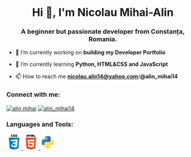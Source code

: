 <h1 align="center">Hi 👋, I'm Nicolau Mihai-Alin</h1>
<h3 align="center">A beginner but passionate developer from Constanța, Romania.</h3>

- 🔭 I’m currently working on **building my Developer Portfolio**

- 🌱 I’m currently learning **Python, HTML&CSS and JavaScript**

- 📫 How to reach me **nicolau.alin14@yahoo.com**/**@alin_mihai14**


<h3 align="left">Connect with me:</h3>
<p align="left">
<a href="https://fb.com/alin mihai" target="blank"><img align="center" src="https://raw.githubusercontent.com/rahuldkjain/github-profile-readme-generator/master/src/images/icons/Social/facebook.svg" alt="alin mihai" height="30" width="40" /></a>
<a href="https://instagram.com/alin_mihai14" target="blank"><img align="center" src="https://raw.githubusercontent.com/rahuldkjain/github-profile-readme-generator/master/src/images/icons/Social/instagram.svg" alt="alin_mihai14" height="30" width="40" /></a>
</p>

<h3 align="left">Languages and Tools:</h3>
<p align="left"> <a href="https://www.w3schools.com/css/" target="_blank" rel="noreferrer"> <img src="https://raw.githubusercontent.com/devicons/devicon/master/icons/css3/css3-original-wordmark.svg" alt="css3" width="40" height="40"/> </a> <a href="https://www.w3.org/html/" target="_blank" rel="noreferrer"> <img src="https://raw.githubusercontent.com/devicons/devicon/master/icons/html5/html5-original-wordmark.svg" alt="html5" width="40" height="40"/> </a> <a href="https://www.python.org" target="_blank" rel="noreferrer"> <img src="https://raw.githubusercontent.com/devicons/devicon/master/icons/python/python-original.svg" alt="python" width="40" height="40"/> </a> </p>
